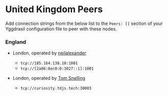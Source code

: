 # United Kingdom Peers

Add connection strings from the below list to the `Peers: []` section of your
Yggdrasil configuration file to peer with these nodes.

### England

* London, operated by [neilalexander](https://github.com/neilalexander)
  * `tcp://185.164.138.18:1001`
  * `tcp://[2a06:8ec0:0:3027::1]:1001`
  
* London, operated by [Tom Snelling](https://tdjs.tech)
  * `tcp://curiosity.tdjs.tech:30003`
